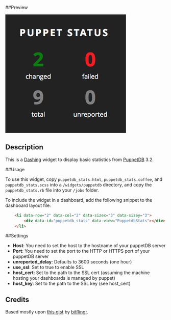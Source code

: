 ##Preview

![](https://raw.githubusercontent.com/peelman/dashing-puppet/master/puppetdb-preview.png)

## Description

This is a [Dashing](http://shopify.github.com/dashing) widget to display basic statistics from [PuppetDB](http://docs.puppetlabs.com/puppetdb/latest) 3.2.

##Usage

To use this widget, copy `puppetdb_stats.html`, `puppetdb_stats.coffee`, and `puppetdb_stats.scss` into a `/widgets/puppetdb` directory, and copy the `puppetdb_stats.rb` file into your `/jobs` folder.


To include the widget in a dashboard, add the following snippet to the dashboard layout file:


```html
	<li data-row="2" data-col="2" data-sizex="3" data-sizey="3">
		<div data-id="puppetdb_stats" data-view="PuppetdbStats"></div>
	</li>
```

##Settings

* **Host**: You need to set the host to the hostname of your puppetDB server
* **Port**: You need to set the port to the HTTP or HTTPS port of your puppetDB server
* **unreported_delay**: Defaults to 3600 seconds (one hour)
* **use_ssl**: Set to true to enable SSL
* **host_cert**: Set to the path to the SSL cert (assuming the machine hosting your dashboards is managed by puppet)
* **host_key**: Set to the path to the SSL key (see host\_cert)

## Credits

Based mostly upon [this gist](https://gist.github.com/bitflingr/a49981b299dff184c04a) by [bitflingr](http://github.com/bitflingr).